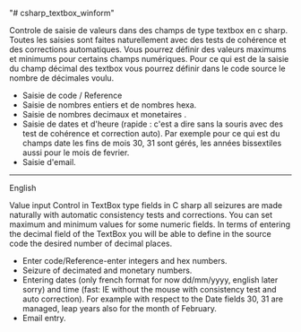 "# csharp_textbox_winform" 

Controle de saisie de valeurs dans des champs de type textbox en c sharp. Toutes les saisies sont faites naturellement avec des tests de cohérence et des corrections automatiques. Vous pourrez définir des valeurs maximums et minimums pour certains champs numériques. 
Pour ce qui est de la saisie du champ décimal des textbox vous pourrez définir dans le code source le nombre de décimales voulu. 
- Saisie de code / Reference 
- Saisie de nombres entiers et de nombres hexa. 
- Saisie de nombres decimaux et monetaires . 
- Saisie de dates et d'heure (rapide : c'est a dire sans la souris avec des test de cohérence et correction auto). 
Par exemple pour ce qui est du champs date les fins de mois 30, 31 sont gérés, les années bissextiles aussi pour le mois de fevrier. 
- Saisie d'email. 

-------------------------------
English

Value input Control in TextBox type fields in C sharp all seizures are made naturally with automatic consistency tests and corrections.
You can set maximum and minimum values for some numeric fields. 
In terms of entering the decimal field of the TextBox you will be able to define in the source code the desired number of decimal places. 
- Enter code/Reference-enter integers and hex numbers. 
- Seizure of decimated and monetary numbers. 
- Entering dates (only french format for now dd/mm/yyyy, english later sorry) and time (fast: IE without the mouse with consistency test and auto correction). 
For example with respect to the Date fields 30, 31 are managed, leap years also for the month of February. 
- Email entry. 
